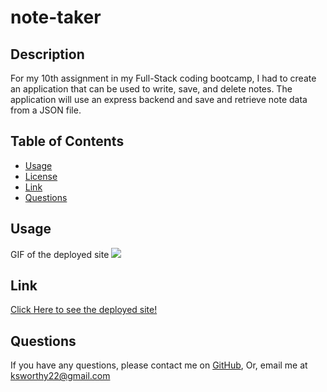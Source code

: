 # note-taker

## Description
   <p> For my 10th assignment in my Full-Stack coding bootcamp, I had to create an application that can be used to write, save, and delete notes. The application will use an express backend and save and retrieve note data from a JSON file.<p>

  ## Table of Contents

  
  * [Usage](#usage)
  * [License](#License)
  * [Link](#Link)
  * [Questions](#Questions)


  ## Usage
  GIF of the deployed site
  ![](https://github.com/oksimone/note-taker/blob/master/public/assets/notetaker.gif)

 

  ## Link
  [Click Here to see the deployed site!](https://desolate-forest-41649.herokuapp.com/notes)


  ## Questions
  If you have any questions, please contact me on [GitHub](http://github.com/oksimone), Or, email me at ksworthy22@gmail.com
